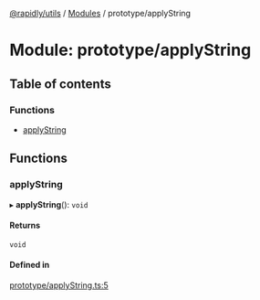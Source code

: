 [@rapidly/utils](../README.md) / [Modules](../modules.md) / prototype/applyString

# Module: prototype/applyString

## Table of contents

### Functions

- [applyString](prototype_applyString.md#applystring)

## Functions

### applyString

▸ **applyString**(): `void`

#### Returns

`void`

#### Defined in

[prototype/applyString.ts:5](https://github.com/canguser/rapidly-utils/blob/fb9ea1f/main/prototype/applyString.ts#L5)
